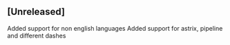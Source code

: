 ## [Unreleased]
Added support for non english languages
Added support for astrix, pipeline and different dashes